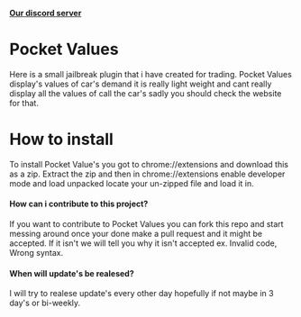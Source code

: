 [**Our discord server**](discord.gg/test)

# Pocket Values
<p>Here is a small jailbreak plugin that i have created for trading. Pocket Values display's values of car's demand it is really light weight and cant really display all the values of call the car's sadly you should check the website for that.</p>

# How to install
<p>To install Pocket Value's you got to chrome://extensions and download this as a zip. Extract the zip and then in chrome://extensions enable developer mode and load unpacked locate your un-zipped file and load it in.</p>

#### How can i contribute to this project?
If you want to contribute to Pocket Values you can fork this repo and start messing around once your done make a pull request and it might be accepted. If it isn't we will tell you why it isn't accepted ex. Invalid code, Wrong syntax. 

#### When will update's be realesed?
I will try to realese update's every other day hopefully if not maybe in 3 day's or bi-weekly.